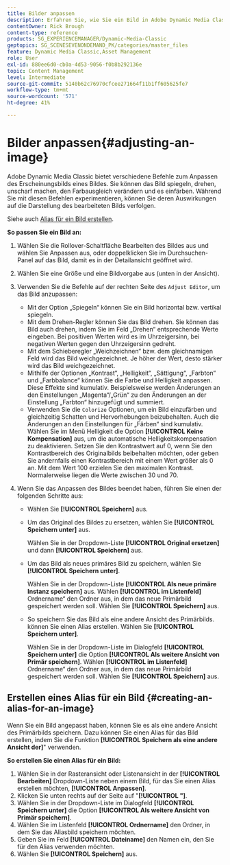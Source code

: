 ```yaml
---
title: Bilder anpassen
description: Erfahren Sie, wie Sie ein Bild in Adobe Dynamic Media Classic anpassen.
contentOwner: Rick Brough
content-type: reference
products: SG_EXPERIENCEMANAGER/Dynamic-Media-Classic
geptopics: SG_SCENESEVENONDEMAND_PK/categories/master_files
feature: Dynamic Media Classic,Asset Management
role: User
exl-id: 880ee6d0-cb0a-4d53-9056-f0b8b292136e
topic: Content Management
level: Intermediate
source-git-commit: 5140b62c76970cfcee271664f11b1ff605625fe7
workflow-type: tm+mt
source-wordcount: '571'
ht-degree: 41%

---
```


# Bilder anpassen{#adjusting-an-image}

Adobe Dynamic Media Classic bietet verschiedene Befehle zum Anpassen des Erscheinungsbilds eines Bildes. Sie können das Bild spiegeln, drehen, unscharf machen, den Farbausgleich verändern und es einfärben. Während Sie mit diesen Befehlen experimentieren, können Sie deren Auswirkungen auf die Darstellung des bearbeiteten Bilds verfolgen.

Siehe auch [Alias für ein Bild erstellen](adjusting-image.md#creating_an_alias_for_an_image).

**So passen Sie ein Bild an:**

1. Wählen Sie die Rollover-Schaltfläche Bearbeiten des Bildes aus und wählen Sie Anpassen aus, oder doppelklicken Sie im Durchsuchen-Panel auf das Bild, damit es in der Detailansicht geöffnet wird.
1. Wählen Sie eine Größe und eine Bildvorgabe aus (unten in der Ansicht).
1. Verwenden Sie die Befehle auf der rechten Seite des `Adjust Editor`, um das Bild anzupassen:

   * Mit der Option „Spiegeln“ können Sie ein Bild horizontal bzw. vertikal spiegeln.
   * Mit dem Drehen-Regler können Sie das Bild drehen. Sie können das Bild auch drehen, indem Sie im Feld „Drehen“ entsprechende Werte eingeben. Bei positiven Werten wird es im Uhrzeigersinn, bei negativen Werten gegen den Uhrzeigersinn gedreht.
   * Mit dem Schieberegler „Weichzeichnen“ bzw. dem gleichnamigen Feld wird das Bild weichgezeichnet. Je höher der Wert, desto stärker wird das Bild weichgezeichnet.
   * Mithilfe der Optionen „Kontrast“, „Helligkeit“, „Sättigung“, „Farbton“ und „Farbbalance“ können Sie die Farbe und Helligkeit anpassen. Diese Effekte sind kumulativ. Beispielsweise werden Änderungen an den Einstellungen „Magenta“/„Grün“ zu den Änderungen an der Einstellung „Farbton“ hinzugefügt und summiert.
   * Verwenden Sie die `Colorize` Optionen, um ein Bild einzufärben und gleichzeitig Schatten und Hervorhebungen beizubehalten. Auch die Änderungen an den Einstellungen für „Färben“ sind kumulativ. Wählen Sie im Menü Helligkeit die Option **[!UICONTROL Keine Kompensation]** aus, um die automatische Helligkeitskompensation zu deaktivieren. Setzen Sie den Kontrastwert auf 0, wenn Sie den Kontrastbereich des Originalbilds beibehalten möchten, oder geben Sie andernfalls einen Kontrastbereich mit einem Wert größer als 0 an. Mit dem Wert 100 erzielen Sie den maximalen Kontrast. Normalerweise liegen die Werte zwischen 30 und 70.

1. Wenn Sie das Anpassen des Bildes beendet haben, führen Sie einen der folgenden Schritte aus:

   * Wählen Sie **[!UICONTROL Speichern]** aus.

   * Um das Original des Bildes zu ersetzen, wählen Sie **[!UICONTROL Speichern unter]** aus.

     Wählen Sie in der Dropdown-Liste **[!UICONTROL Original ersetzen]** und dann **[!UICONTROL Speichern]** aus.

   * Um das Bild als neues primäres Bild zu speichern, wählen Sie **[!UICONTROL Speichern unter]**.

     Wählen Sie in der Dropdown-Liste **[!UICONTROL Als neue primäre Instanz speichern]** aus.
Wählen **[!UICONTROL im Listenfeld]**&#x200B;Ordnername“ den Ordner aus, in dem das neue Primärbild gespeichert werden soll.
Wählen Sie **[!UICONTROL Speichern]** aus.

   * So speichern Sie das Bild als eine andere Ansicht des Primärbilds. können Sie einen Alias erstellen. Wählen Sie **[!UICONTROL Speichern unter]**.

     Wählen Sie in der Dropdown-Liste im Dialogfeld **[!UICONTROL Speichern unter]** die Option **[!UICONTROL Als weitere Ansicht von Primär speichern]**.
Wählen **[!UICONTROL im Listenfeld]**&#x200B;Ordnername“ den Ordner aus, in dem das neue Primärbild gespeichert werden soll.
Wählen Sie **[!UICONTROL Speichern]** aus.

## Erstellen eines Alias für ein Bild {#creating-an-alias-for-an-image}

Wenn Sie ein Bild angepasst haben, können Sie es als eine andere Ansicht des Primärbilds speichern. Dazu können Sie einen Alias für das Bild erstellen, indem Sie die Funktion **[!UICONTROL Speichern als eine andere Ansicht der]**&quot; verwenden.

**So erstellen Sie einen Alias für ein Bild:**

1. Wählen Sie in der Rasteransicht oder Listenansicht in der **[!UICONTROL Bearbeiten]** Dropdown-Liste neben einem Bild, für das Sie einen Alias erstellen möchten, **[!UICONTROL Anpassen]**.
1. Klicken Sie unten rechts auf der Seite auf &quot;**[!UICONTROL &quot;]**.
1. Wählen Sie in der Dropdown-Liste im Dialogfeld **[!UICONTROL Speichern unter]** die Option **[!UICONTROL Als weitere Ansicht von Primär speichern]**.
1. Wählen Sie im Listenfeld **[!UICONTROL Ordnername]** den Ordner, in dem Sie das Aliasbild speichern möchten.
1. Geben Sie im Feld **[!UICONTROL Dateiname]** den Namen ein, den Sie für den Alias verwenden möchten.
1. Wählen Sie **[!UICONTROL Speichern]** aus.
